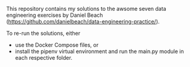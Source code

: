 This repository contains my solutions to the awsome seven data engineering exercises by Daniel Beach (https://github.com/danielbeach/data-engineering-practice/).

To re-run the solutions, either

- use the Docker Compose files, or
- install the pipenv virtual environment and run the main.py module in each respective folder.
